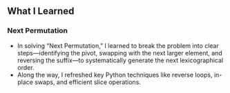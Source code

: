 ## What I Learned
### Next Permutation
- In solving “Next Permutation,” I learned to break the problem into clear steps—identifying the pivot, swapping with the next larger element, and reversing the suffix—to systematically generate the next lexicographical order.  
- Along the way, I refreshed key Python techniques like reverse loops, in-place swaps, and efficient slice operations.  
